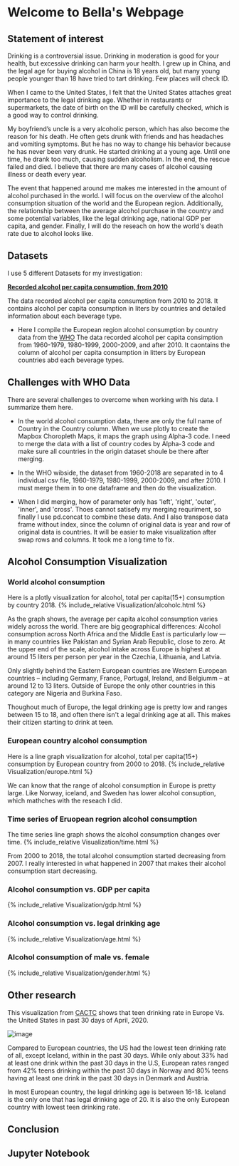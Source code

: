 # Welcome to Bella's Webpage

## Statement of interest

Drinking is a controversial issue. Drinking in moderation is good for your health, but excessive drinking can harm your health. I grew up in China, and the legal age for buying alcohol in China is 18 years old, but many young people younger than 18 have tried to tart drinking. Few places will check ID.

When I came to the United States, I felt that the United States attaches great importance to the legal drinking age. Whether in restaurants or supermarkets, the date of birth on the ID will be carefully checked, which is a good way to control drinking.

My boyfriend’s uncle is a very alcoholic person, which has also become the reason for his death. He often gets drunk with friends and has headaches and vomiting symptoms. But he has no way to change his behavior because he has never been very drunk. He started drinking at a young age. Until one time, he drank too much, causing sudden alcoholism. In the end, the rescue failed and died. I believe that there are many cases of alcohol causing illness or death every year.

The event that happened around me makes me interested in the amount of alcohol purchased in the world. I will focus on the overview of the alcohol consumption situation of the world and the European region. Additionally, the relationship between the average alcohol purchase in the country and some potential variables, like the legal drinking age, national GDP per capita, and gender. Finally, I will do the reseach on how the world's death rate due to alcohol looks like.

## Datasets
I use 5 different Datasets for my investigation: 

[**Recorded alcohol per capita consumption, from 2010**](https://apps.who.int/gho/data/node.main.A1039?lang=en)

The data recorded alcohol per capita consumption from 2010 to 2018. It contains alcohol per capita consumption in liters by countries and detailed information about each beverage type.  

* Here I compile the European region alcohol consumption by country data from the [WHO](https://apps.who.int/gho/data/node.main-euro.A1022?lang=en&showonly=GISAH)
The data recorded alcohol per capita consimption from 1960-1979, 1980-1999, 2000-2009, and after 2010. It caontains the column of alcohol per capita consumption in litters by European countries abd each beverage types. 

## Challenges with WHO Data

There are several challenges to overcome when working with his data. I summarize them here.

* In the world alcohol consumption data, there are only the full name of Country in the Country column. When we use plotly to create the Mapbox Choropleth Maps, it maps the graph using Alpha-3 code. I need to merge the data with a list of country codes by Alpha-3 code and make sure all countries in the origin dataset shoule be there after merging. 

* In the WHO wibside, the dataset from 1960-2018 are separated in to 4 individual csv file, 1960-1979, 1980-1999, 2000-2009, and after 2010. I must merge them in to one dataframe and then do the visualization.

* When I did merging, how of parameter only has 'left', 'right', 'outer', 'inner', and 'cross'. Thoes cannot satisefy my merging requriment, so finally I use pd.concat to combine these data. And I also transpose data frame without index, since the column of original data is year and row of original data is countries. It will be easier to make visualization after swap rows and columns. It took me a long time to fix. 

## Alcohol Consumption Visualization

### World alcohol consumption

Here is a plotly visualization for alcohol, total per capita(15+) consumption by country 2018.
{% include_relative Visualization/alcoholc.html %}

As the graph shows, the average per capita alcohol consumption varies widely across the world. 
There are big geographical differences: Alcohol consumption across North Africa and the Middle East is particularly low — in many countries like Pakistan and Syrian Arab Republic, close to zero. At the upper end of the scale, alcohol intake across Europe is highest at around 15 liters per person per year in the Czechia, Lithuania, and Latvia. 

Only slightly behind the Eastern European countries are Western European countries – including Germany, France, Portugal, Ireland, and Belgiumm – at around 12 to 13 liters. Outside of Europe the only other countries in this category are Nigeria and Burkina Faso.

Thoughout much of Europe, the legal drinking age is pretty low and ranges between 15 to 18, and often there isn't a legal drinking age at all. This makes their citizen starting to drink at teen. 

### European country alcohol consumption

Here is a line graph visualization for alcohol, total per capita(15+) consumption by European country from 2000 to 2018. 
{% include_relative Visualization/europe.html %}

We can know that the range of alcohol consumption in Europe is pretty large. Like Norway, iceland, and Sweden has lower alcohol consuption, which mathches with the reseach I did. 

### Time series of Eruopean regrion alcohol consumption 

The time series line graph shows the alcohol consumption changes over time. 
{% include_relative Visualization/time.html %}

From 2000 to 2018, the total alcohol consumption started decreasing from 2007. I really interested in what happened in 2007 that makes their alcohol consumption start decreasing. 

### Alcohol consumption vs. GDP per capita
{% include_relative Visualization/gdp.html %}

### Alcohol consumption vs. legal drinking age 
{% include_relative Visualization/age.html %}

### Alcohol consumption of male vs. female
{% include_relative Visualization/gender.html %}



## Other research

This visualization from [CACTC](https://www.cortlandareactc.org/post/teen-drinking-in-europe-vs-the-united-states#:~:text=While%20only%20about%2033%20out,days%20in%20Denmark%20and%20Austria.) shows that teen drinking rate in Europe Vs. the United States in past 30 days of April, 2020. 

![image](https://static.wixstatic.com/media/c07c7f_a3ffa46bee974eb8af0fcd33f7702e1d~mv2.png/v1/fill/w_1000,h_1000,al_c,q_90/c07c7f_a3ffa46bee974eb8af0fcd33f7702e1d~mv2.webp)

Compared to European countries, the US had the lowest teen drinking rate of all, except Iceland, within in the past 30 days. While only about 33% had at least one drink within the past 30 days in the U.S, European rates ranged from 42% teens drinking within the past 30 days in Norway and 80% teens having at least one drink in the past 30 days in Denmark and Austria.   

In most European country, the legal drinking age is between 16-18. Iceland is the only one that has legal drinking age of 20. It is also the only European country with lowest teen drinking rate. 

## Conclusion

## Jupyter Notebook



